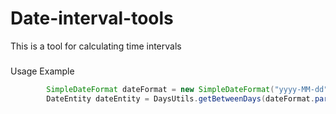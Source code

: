 # Date-interval-tools
This is a tool for calculating time intervals


### 
Usage Example

```java
        SimpleDateFormat dateFormat = new SimpleDateFormat("yyyy-MM-dd");
        DateEntity dateEntity = DaysUtils.getBetweenDays(dateFormat.parse("2019-9-2"),dateFormat.parse("2021-3-29"));
```

###


